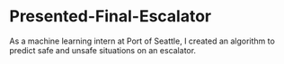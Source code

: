 # Presented-Final-Escalator
As a machine learning intern at Port of Seattle, I created an algorithm to predict safe and unsafe situations on an escalator. 
